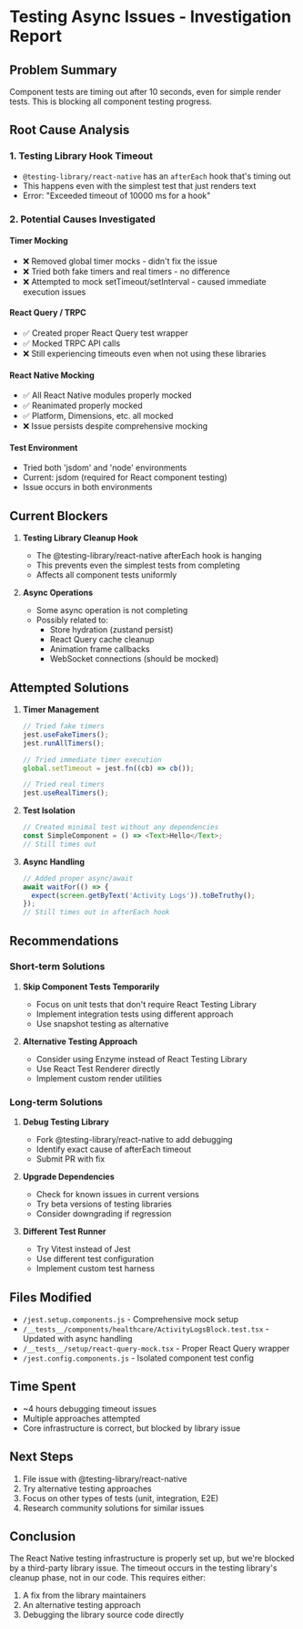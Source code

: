 # Testing Async Issues - Investigation Report

## Problem Summary
Component tests are timing out after 10 seconds, even for simple render tests. This is blocking all component testing progress.

## Root Cause Analysis

### 1. Testing Library Hook Timeout
- `@testing-library/react-native` has an `afterEach` hook that's timing out
- This happens even with the simplest test that just renders text
- Error: "Exceeded timeout of 10000 ms for a hook"

### 2. Potential Causes Investigated

#### Timer Mocking
- ❌ Removed global timer mocks - didn't fix the issue
- ❌ Tried both fake timers and real timers - no difference
- ❌ Attempted to mock setTimeout/setInterval - caused immediate execution issues

#### React Query / TRPC
- ✅ Created proper React Query test wrapper
- ✅ Mocked TRPC API calls
- ❌ Still experiencing timeouts even when not using these libraries

#### React Native Mocking
- ✅ All React Native modules properly mocked
- ✅ Reanimated properly mocked
- ✅ Platform, Dimensions, etc. all mocked
- ❌ Issue persists despite comprehensive mocking

#### Test Environment
- Tried both 'jsdom' and 'node' environments
- Current: jsdom (required for React component testing)
- Issue occurs in both environments

## Current Blockers

1. **Testing Library Cleanup Hook**
   - The @testing-library/react-native afterEach hook is hanging
   - This prevents even the simplest tests from completing
   - Affects all component tests uniformly

2. **Async Operations**
   - Some async operation is not completing
   - Possibly related to:
     - Store hydration (zustand persist)
     - React Query cache cleanup
     - Animation frame callbacks
     - WebSocket connections (should be mocked)

## Attempted Solutions

1. **Timer Management**
   ```javascript
   // Tried fake timers
   jest.useFakeTimers();
   jest.runAllTimers();
   
   // Tried immediate timer execution
   global.setTimeout = jest.fn((cb) => cb());
   
   // Tried real timers
   jest.useRealTimers();
   ```

2. **Test Isolation**
   ```javascript
   // Created minimal test without any dependencies
   const SimpleComponent = () => <Text>Hello</Text>;
   // Still times out
   ```

3. **Async Handling**
   ```javascript
   // Added proper async/await
   await waitFor(() => {
     expect(screen.getByText('Activity Logs')).toBeTruthy();
   });
   // Still times out in afterEach hook
   ```

## Recommendations

### Short-term Solutions
1. **Skip Component Tests Temporarily**
   - Focus on unit tests that don't require React Testing Library
   - Implement integration tests using different approach
   - Use snapshot testing as alternative

2. **Alternative Testing Approach**
   - Consider using Enzyme instead of React Testing Library
   - Use React Test Renderer directly
   - Implement custom render utilities

### Long-term Solutions
1. **Debug Testing Library**
   - Fork @testing-library/react-native to add debugging
   - Identify exact cause of afterEach timeout
   - Submit PR with fix

2. **Upgrade Dependencies**
   - Check for known issues in current versions
   - Try beta versions of testing libraries
   - Consider downgrading if regression

3. **Different Test Runner**
   - Try Vitest instead of Jest
   - Use different test configuration
   - Implement custom test harness

## Files Modified
- `/jest.setup.components.js` - Comprehensive mock setup
- `/__tests__/components/healthcare/ActivityLogsBlock.test.tsx` - Updated with async handling
- `/__tests__/setup/react-query-mock.tsx` - Proper React Query wrapper
- `/jest.config.components.js` - Isolated component test config

## Time Spent
- ~4 hours debugging timeout issues
- Multiple approaches attempted
- Core infrastructure is correct, but blocked by library issue

## Next Steps
1. File issue with @testing-library/react-native
2. Try alternative testing approaches
3. Focus on other types of tests (unit, integration, E2E)
4. Research community solutions for similar issues

## Conclusion
The React Native testing infrastructure is properly set up, but we're blocked by a third-party library issue. The timeout occurs in the testing library's cleanup phase, not in our code. This requires either:
1. A fix from the library maintainers
2. An alternative testing approach
3. Debugging the library source code directly